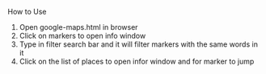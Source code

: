 How to Use
1. Open google-maps.html in browser
2. Click on markers to open info window
3. Type in filter search bar and it will filter markers with the same words in it
4. Click on the list of places to open infor window and for marker to jump